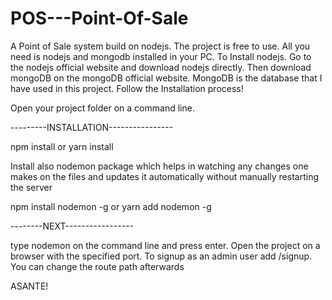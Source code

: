 # POS---Point-Of-Sale
A Point of Sale system build on nodejs. The project is free to use. All you need is nodejs and mongodb installed in your PC.
To Install nodejs.
Go to the nodejs official website and download nodejs directly. 
Then download mongoDB on the mongoDB official website.
MongoDB is the database that I have used in this project. Follow the Installation process!

Open your project folder on a command line.

---------INSTALLATION----------------

npm install or yarn install

Install also nodemon package which helps in watching any changes one makes on the files and updates it automatically without manually restarting the server

npm install nodemon -g
or
yarn add nodemon -g

--------NEXT-----------------

type nodemon on the command line and press enter. Open the project on a browser with the specified port.
To signup as an admin user add  /signup.
You can change the route path afterwards


ASANTE!






